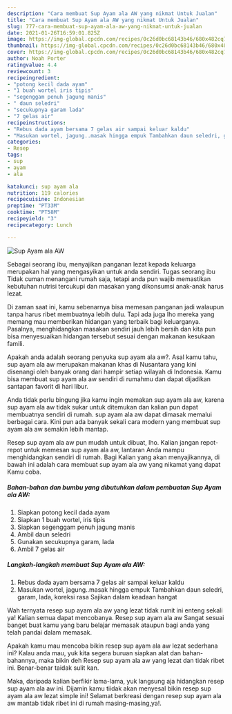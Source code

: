 ```yaml
---
description: "Cara membuat Sup Ayam ala AW yang nikmat Untuk Jualan"
title: "Cara membuat Sup Ayam ala AW yang nikmat Untuk Jualan"
slug: 777-cara-membuat-sup-ayam-ala-aw-yang-nikmat-untuk-jualan
date: 2021-01-26T16:59:01.825Z
image: https://img-global.cpcdn.com/recipes/0c26d0bc68143b46/680x482cq70/sup-ayam-ala-aw-foto-resep-utama.jpg
thumbnail: https://img-global.cpcdn.com/recipes/0c26d0bc68143b46/680x482cq70/sup-ayam-ala-aw-foto-resep-utama.jpg
cover: https://img-global.cpcdn.com/recipes/0c26d0bc68143b46/680x482cq70/sup-ayam-ala-aw-foto-resep-utama.jpg
author: Noah Porter
ratingvalue: 4.4
reviewcount: 3
recipeingredient:
- "potong kecil dada ayam"
- "1 buah wortel iris tipis"
- "segenggam penuh jagung manis"
- " daun seledri"
- "secukupnya garam lada"
- "7 gelas air"
recipeinstructions:
- "Rebus dada ayam bersama 7 gelas air sampai keluar kaldu"
- "Masukan wortel, jagung..masak hingga empuk Tambahkan daun seledri, garam, lada, koreksi rasa Sajikan dalam keadaan hangat"
categories:
- Resep
tags:
- sup
- ayam
- ala

katakunci: sup ayam ala 
nutrition: 119 calories
recipecuisine: Indonesian
preptime: "PT33M"
cooktime: "PT58M"
recipeyield: "3"
recipecategory: Lunch

---
```



![Sup Ayam ala AW](https://img-global.cpcdn.com/recipes/0c26d0bc68143b46/680x482cq70/sup-ayam-ala-aw-foto-resep-utama.jpg)

Sebagai seorang ibu, menyajikan panganan lezat kepada keluarga merupakan hal yang mengasyikan untuk anda sendiri. Tugas seorang ibu Tidak cuman menangani rumah saja, tetapi anda pun wajib memastikan kebutuhan nutrisi tercukupi dan masakan yang dikonsumsi anak-anak harus lezat.

Di zaman  saat ini, kamu sebenarnya bisa memesan panganan jadi walaupun tanpa harus ribet membuatnya lebih dulu. Tapi ada juga lho mereka yang memang mau memberikan hidangan yang terbaik bagi keluarganya. Pasalnya, menghidangkan masakan sendiri jauh lebih bersih dan kita pun bisa menyesuaikan hidangan tersebut sesuai dengan makanan kesukaan famili. 



Apakah anda adalah seorang penyuka sup ayam ala aw?. Asal kamu tahu, sup ayam ala aw merupakan makanan khas di Nusantara yang kini disenangi oleh banyak orang dari hampir setiap wilayah di Indonesia. Kamu bisa membuat sup ayam ala aw sendiri di rumahmu dan dapat dijadikan santapan favorit di hari libur.

Anda tidak perlu bingung jika kamu ingin memakan sup ayam ala aw, karena sup ayam ala aw tidak sukar untuk ditemukan dan kalian pun dapat membuatnya sendiri di rumah. sup ayam ala aw dapat dimasak memalui berbagai cara. Kini pun ada banyak sekali cara modern yang membuat sup ayam ala aw semakin lebih mantap.

Resep sup ayam ala aw pun mudah untuk dibuat, lho. Kalian jangan repot-repot untuk memesan sup ayam ala aw, lantaran Anda mampu menghidangkan sendiri di rumah. Bagi Kalian yang akan menyajikannya, di bawah ini adalah cara membuat sup ayam ala aw yang nikamat yang dapat Kamu coba.

<!--inarticleads1-->

##### Bahan-bahan dan bumbu yang dibutuhkan dalam pembuatan Sup Ayam ala AW:

1. Siapkan potong kecil dada ayam
1. Siapkan 1 buah wortel, iris tipis
1. Siapkan segenggam penuh jagung manis
1. Ambil  daun seledri
1. Gunakan secukupnya garam, lada
1. Ambil 7 gelas air




<!--inarticleads2-->

##### Langkah-langkah membuat Sup Ayam ala AW:

1. Rebus dada ayam bersama 7 gelas air sampai keluar kaldu
1. Masukan wortel, jagung..masak hingga empuk Tambahkan daun seledri, garam, lada, koreksi rasa Sajikan dalam keadaan hangat




Wah ternyata resep sup ayam ala aw yang lezat tidak rumit ini enteng sekali ya! Kalian semua dapat mencobanya. Resep sup ayam ala aw Sangat sesuai banget buat kamu yang baru belajar memasak ataupun bagi anda yang telah pandai dalam memasak.

Apakah kamu mau mencoba bikin resep sup ayam ala aw lezat sederhana ini? Kalau anda mau, yuk kita segera buruan siapkan alat dan bahan-bahannya, maka bikin deh Resep sup ayam ala aw yang lezat dan tidak ribet ini. Benar-benar taidak sulit kan. 

Maka, daripada kalian berfikir lama-lama, yuk langsung aja hidangkan resep sup ayam ala aw ini. Dijamin kamu tiidak akan menyesal bikin resep sup ayam ala aw lezat simple ini! Selamat berkreasi dengan resep sup ayam ala aw mantab tidak ribet ini di rumah masing-masing,ya!.

